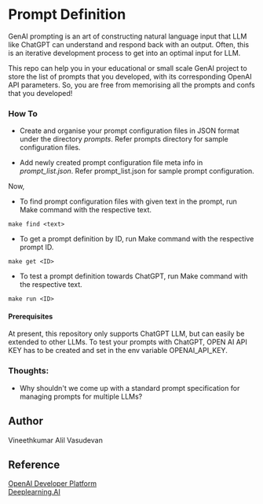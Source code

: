 # Prompt Definition
GenAI prompting is an art of constructing natural language input that LLM like ChatGPT can understand and respond back with an output. Often, this is an iterative development process to get into an optimal input for LLM.  

This repo can help you in your educational or small scale GenAI project to store the list of prompts that you developed, with its corresponding OpenAI API parameters. So, you are free from memorising all the prompts and confs that you developed!

### How To
* Create and organise your prompt configuration files in JSON format under the directory *prompts*. Refer prompts directory for sample configuration files.

* Add newly created prompt configuration file meta info in *prompt_list.json*. Refer prompt_list.json for sample prompt configuration.  

Now, 

* To find prompt configuration files with given text in the prompt, run Make command with the respective text.
```
make find <text>
```

* To get a prompt definition by ID, run Make command with the respective prompt ID.
```
make get <ID>
```

* To test a prompt definition towards ChatGPT, run Make command with the respective text.
```
make run <ID>
```

#### Prerequisites  
At present, this repository only supports ChatGPT LLM, but can easily be extended to other LLMs. To test your prompts with ChatGPT, OPEN AI API KEY has to be created and set in the env variable OPENAI_API_KEY.  

### Thoughts:  
* Why shouldn't we come up with a standard prompt specification for managing prompts for multiple LLMs?   


## Author
Vineethkumar Alil Vasudevan  


## Reference
[OpenAI Developer Platform](https://platform.openai.com/docs/overview)  
[Deeplearning.AI](https://www.deeplearning.ai/)